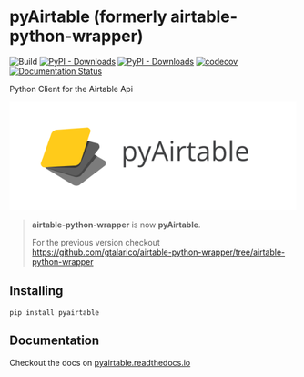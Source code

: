 # pyAirtable (formerly airtable-python-wrapper)

![Build](https://github.com/gtalarico/airtable-python-wrapper/actions/workflows/test.yml/badge.svg)
[![PyPI - Downloads](https://img.shields.io/pypi/dm/pyairtable.svg?label=pypi%20downloads)](https://pypi.org/project/pyairtable/)
[![PyPI - Downloads](https://img.shields.io/pypi/dm/airtable-python-wrapper.svg?label=pypi%20downloads)](https://pypi.org/project/airtable-python-wrapper/)
[![codecov](https://codecov.io/gh/gtalarico/airtable-python-wrapper/branch/master/graph/badge.svg?token=askmZgmMoV)](https://codecov.io/gh/gtalarico/airtable-python-wrapper)
[![Documentation Status](https://readthedocs.org/projects/pyairtable/badge/?version=latest)](http://pyairtable.readthedocs.io/en/latest/?badge=latest)

Python Client for the Airtable Api

![project-logo](/docs/source/_static/logo-text.png)

> **airtable-python-wrapper** is now **pyAirtable**.
>
> For the previous version checkout https://github.com/gtalarico/airtable-python-wrapper/tree/airtable-python-wrapper
## Installing

```
pip install pyairtable
```

## Documentation

Checkout the docs on [pyairtable.readthedocs.io](http://pyairtable.readthedocs.io/)
